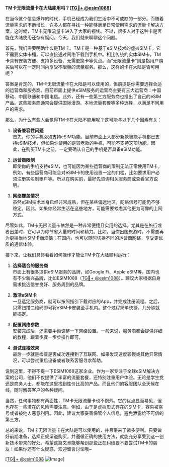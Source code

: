 **TM卡无限流量卡在大陆能用吗？[[TG💪+ @esim1088](https://t.me/s/esim1088)]**

在当今这个信息爆炸的时代，手机已经成为我们生活中不可或缺的一部分。而随着流量需求的不断增长，许多人都在寻找一种能够满足日常使用需求的流量卡解决方案。这时候，TM卡无限流量卡进入了大家的视线。不过，很多人对于这种卡是否能在大陆使用还存有疑问。今天，我们就来聊聊这个问题。

首先，我们需要明确什么是TM卡。TM卡是一种基于eSIM技术的虚拟SIM卡，它不需要实体卡槽，可以直接通过网络下载到手机中。相比传统的实体SIM卡，TM卡具有安装方便、支持多设备、无需更换卡等优点。而“无限流量卡”则是指用户购买后可以在一定时间内享受不限量的流量服务。那么，这样的卡在大陆是否可用呢？

答案是肯定的，TM卡无限流量卡在大陆是可以使用的，但前提是你需要选择合适的运营商和服务商。目前市面上提供eSIM服务的运营商主要有三大运营商：中国移动、中国联通和中国电信。此外，还有一些第三方服务商也推出了自己的eSIM产品。这些服务商通常会提供国际漫游、本地流量套餐等多种选择，以满足不同用户的需求。

那么，为什么有些人会觉得TM卡在大陆不能用呢？这可能与以下几个因素有关：

1. **设备兼容性问题**  
   首先，你的手机必须支持eSIM功能。目前市面上大部分新款智能手机都已支持eSIM技术，但如果你使用的是较老款的手机，可能不支持这项功能。因此，在购买TM卡之前，一定要确认自己的手机是否具备eSIM功能。

2. **运营商限制**  
   即使你的手机支持eSIM，也可能因为某些运营商的限制无法正常使用TM卡。例如，有些运营商可能会对eSIM卡的使用设置一定的门槛，比如要求用户必须注册实名制账户等。所以在购买前，最好先咨询相关服务商或查看官方说明。

3. **网络覆盖情况**  
   虽然eSIM技术本身已经非常成熟，但在某些偏远地区，网络信号可能仍不够稳定。因此，如果你经常生活在这些地方，可能需要考虑其他更为可靠的上网方式。

尽管如此，TM卡无限流量卡依然是一种非常便捷且实用的选择。尤其是在旅行或者出差时，它可以为你节省大量的时间和精力。比如，当你出国旅游时，不需要再为更换当地SIM卡而烦恼；在国内，也可以随时切换不同的运营商网络，享受更优质的通信体验。

接下来，让我们具体看看如何操作才能让TM卡在大陆顺利运行：

1. **选择适合的服务商**  
   市面上有很多提供eSIM服务的品牌，如Google Fi、Apple eSIM等。国内也有不少新兴品牌，比如ESIM1088（[TG💪+ @esim1088](https://t.me/s/esim1088)）。建议大家根据自身需求挑选信誉良好、服务周到的品牌。

2. **激活eSIM卡**  
   一旦选定服务商，就可以按照指引下载对应的App，并完成注册流程。之后，只需扫描二维码即可将eSIM卡安装至手机内。整个过程简单快捷，几分钟就能搞定。

3. **配置网络参数**  
   安装完成后，还需要手动调整一下网络设置。一般来说，服务商都会提供详细的教程，跟着步骤一步步操作即可。

4. **测试连接效果**  
   最后一步就是检查是否成功连接到了互联网。如果发现速度较慢或其他异常情况，可以尝试重启设备或者联系客服寻求帮助。

说到这里，不得不提一下ESIM1088这家企业。作为一家专注于全球eSIM解决方案的公司，他们不仅提供了丰富的流量套餐，还特别注重用户体验。无论是学生党还是商务人士，都能在这里找到性价比高的产品。而且他们的客服团队全天候在线，随时解答客户的各种疑问。

当然，任何事物都有两面性，TM卡无限流量卡也不例外。它的优点显而易见，但也存在一些潜在的风险需要注意。例如，由于是虚拟形式存在的SIM卡，容易被盗号或者被他人恶意利用。因此，建议大家妥善保管个人信息，避免泄露给不可信的第三方。

总的来说，TM卡无限流量卡在大陆是可以使用的，并且带来了诸多便利。只要做好前期准备，选择正规渠道购买，并遵循正确的使用方法，就能充分享受到这一创新技术带来的好处。希望这篇文章能够帮到那些正在纠结要不要尝试TM卡的朋友！如果你还有什么疑惑，欢迎留言讨论哦~

[[TG💪+ @esim1088](https://t.me/s/esim1088) ![Image](https://i.postimg.cc/4NQfJmqS/Snipaste-2025-05-13-00-14-12.png)]